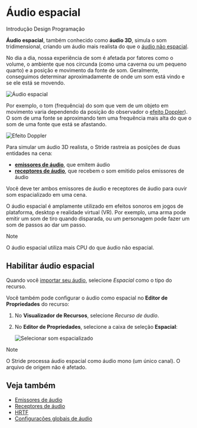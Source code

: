 # Áudio espacial

<span class="badge text-bg-primary">Introdução</span>
<span class="badge text-bg-success">Design</span>
<span class="badge text-bg-success">Programação</span>

**Áudio espacial**, também conhecido como **áudio 3D**, simula o som tridimensional, 
criando um áudio mais realista do que o [áudio não espacial](non-spatialized-audio.md).

No dia a dia, nossa experiência de som é afetada por fatores como o volume, o ambiente que nos circunda (como uma caverna ou um pequeno quarto) e a posição e movimento da fonte de som. Geralmente, conseguimos determinar aproximadamente de onde um som está vindo e se ele está se movendo.

![Áudio espacial](media/audio-index-spatialized-audio.png)

Por exemplo, o tom (frequência) do som que vem de um objeto em movimento varia dependendo da posição do observador o [efeito Doppler](https://en.wikipedia.org/wiki/Doppler_effect)). O som de uma fonte se aproximando tem uma frequência mais alta do que o som de uma fonte que está se afastando.

![Efeito Doppler](media/audio-index-play-audio-doppler-effect.png)

Para simular um áudio 3D realista, o Stride rastreia as posições de duas entidades na cena:

* **[emissores de áudio](audio-emitters.md)**, que emitem áudio
* **[receptores de áudio](audio-listeners.md)**, que recebem o som emitido pelos emissores de áudio

Você deve ter ambos emissores de áudio e receptores de áudio para ouvir som espacializado em uma cena.

O áudio espacial é amplamente utilizado em efeitos sonoros em jogos de plataforma, desktop e realidade virtual (VR). Por exemplo, uma arma pode emitir um som de tiro quando disparada, ou um personagem pode fazer um som de passos ao dar um passo.

> [!Note]
> O áudio espacial utiliza mais CPU do que áudio não espacial.

## Habilitar áudio espacial

Quando você [importar seu áudio](import-audio.md), selecione *Espacial* como o tipo do recurso.

Você também pode configurar o áudio como espacial no **Editor de Propriedades** do recurso:

1. No **Visualizador de Recursos**, selecione _Recurso de áudio_.

2. No **Editor de Propriedades**, selecione a caixa de seleção **Espacial**:

   ![Selecionar som espacializado](media/audio-asset-properties-property-grid-spatialized-sound.png)

> [!Note]
> O Stride processa áudio espacial como áudio mono (um único canal). O arquivo de origem não é afetado.

## Veja também

* [Emissores de áudio](audio-emitters.md)
* [Receptores de áudio](audio-listeners.md)
* [HRTF](hrtf.md)
* [Configurações globais de áudio](global-audio-settings.md)